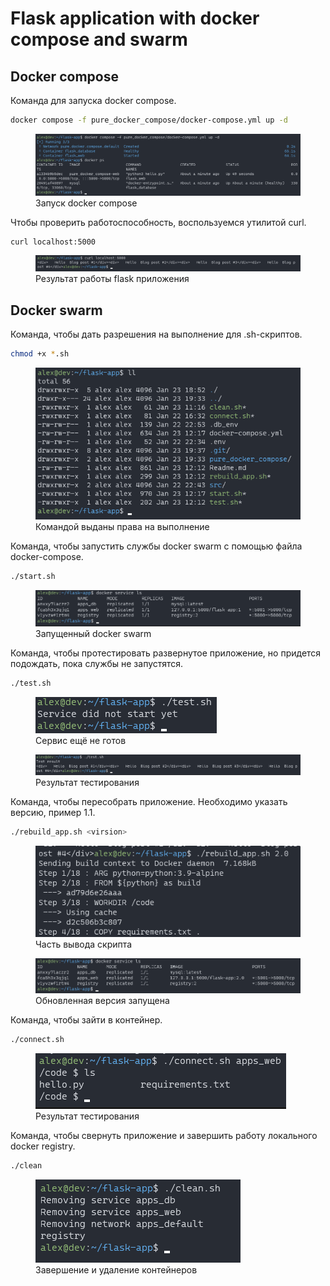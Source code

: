 # Flask application with docker compose and swarm

## Docker compose

Команда для запуска docker compose.
```sh
docker compose -f pure_docker_compose/docker-compose.yml up -d
```
<figure>
  <img
  src="images/start.png"
  alt="start compose">
  <figcaption>Запуск docker compose</figcaption>
</figure>

Чтобы проверить работоспособность, воспользуемся утилитой curl.
```
curl localhost:5000
```

<figure>
  <img
  src="images/result.png"
  alt="flask app result">
  <figcaption>Результат работы flask приложения</figcaption>
</figure>

## Docker swarm

Команда, чтобы дать разрешения на выполнение для .sh-скриптов.
```sh
chmod +x *.sh
```
<figure>
  <img
  src="images/permissions.png"
  alt="Permissions">
  <figcaption>Командой выданы права на выполнение</figcaption>
</figure>

Команда, чтобы запустить службы docker swarm с помощью файла docker-compose.
```sh
./start.sh
```
<figure>
  <img
  src="images/stack_result.png"
  alt="Start docker deployment">
  <figcaption>Запущенный docker swarm</figcaption>
</figure>

Команда, чтобы протестировать развернутое приложение, но придется подождать, пока службы не запустятся.
```sh
./test.sh
```
<figure>
  <img
  src="images/not_yet.png"
  alt="Not yet started">
  <figcaption>Сервис ещё не готов</figcaption>
</figure>

<figure>
  <img
  src="images/stack_test.png"
  alt="Test result">
  <figcaption>Результат тестирования</figcaption>
</figure>

Команда, чтобы пересобрать приложение. Необходимо указать версию, пример 1.1.
```sh
./rebuild_app.sh <virsion>
```
<figure>
  <img
  src="images/rebuild_part_1.png"
  alt="Run rebuild script">
  <figcaption>Часть вывода скрипта</figcaption>
</figure>
<figure>
  <img
  src="images/rebuild_part_2.png"
  alt="Rebuild a new version">
  <figcaption>Обновленная версия запущена</figcaption>
</figure>

Команда, чтобы зайти в контейнер.
```sh
./connect.sh
```
<figure>
  <img
  src="images/connect.png"
  alt="Connection to container">
  <figcaption>Результат тестирования</figcaption>
</figure>

Команда, чтобы свернуть приложение и завершить работу локального docker registry.
```sh
./clean
```
<figure>
  <img
  src="images/clean.png"
  alt="Remove docker deployment">
  <figcaption>Завершение и удаление контейнеров</figcaption>
</figure>

